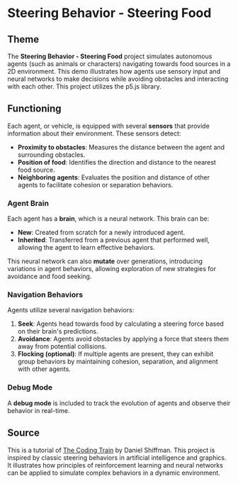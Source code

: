 # Steering Behavior - Steering Food

## Theme

The **Steering Behavior - Steering Food** project simulates autonomous agents (such as animals or characters) navigating towards food sources in a 2D environment. This demo illustrates how agents use sensory input and neural networks to make decisions while avoiding obstacles and interacting with each other. This project utilizes the p5.js library.

## Functioning

Each agent, or vehicle, is equipped with several **sensors** that provide information about their environment. These sensors detect:

- **Proximity to obstacles**: Measures the distance between the agent and surrounding obstacles.
- **Position of food**: Identifies the direction and distance to the nearest food source.
- **Neighboring agents**: Evaluates the position and distance of other agents to facilitate cohesion or separation behaviors.

### Agent Brain

Each agent has a **brain**, which is a neural network. This brain can be:

- **New**: Created from scratch for a newly introduced agent.
- **Inherited**: Transferred from a previous agent that performed well, allowing the agent to learn effective behaviors.

This neural network can also **mutate** over generations, introducing variations in agent behaviors, allowing exploration of new strategies for avoidance and food seeking.

### Navigation Behaviors

Agents utilize several navigation behaviors:

1. **Seek**: Agents head towards food by calculating a steering force based on their brain's predictions.
2. **Avoidance**: Agents avoid obstacles by applying a force that steers them away from potential collisions.
3. **Flocking (optional)**: If multiple agents are present, they can exhibit group behaviors by maintaining cohesion, separation, and alignment with other agents.

### Debug Mode

A **debug mode** is included to track the evolution of agents and observe their behavior in real-time.

## Source

This is a tutorial of [The Coding Train](https://www.youtube.com/@TheCodingTrain) by Daniel Shiffman.
This project is inspired by classic steering behaviors in artificial intelligence and graphics. It illustrates how principles of reinforcement learning and neural networks can be applied to simulate complex behaviors in a dynamic environment.
